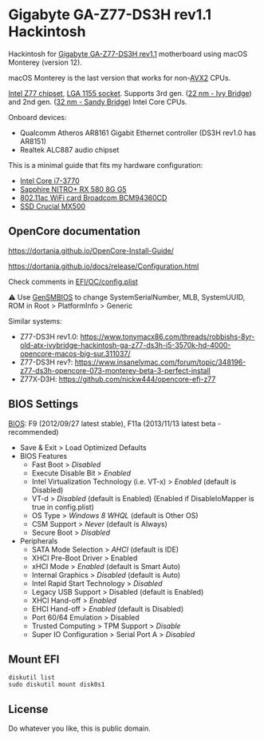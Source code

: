 # Gigabyte GA-Z77-DS3H rev1.1 Hackintosh

Hackintosh for [Gigabyte GA-Z77-DS3H rev1.1](https://www.gigabyte.com/Motherboard/GA-Z77-DS3H-rev-11#ov) motherboard using macOS Monterey (version 12).

macOS Monterey is the last version that works for non-[AVX2](https://en.wikipedia.org/wiki/Advanced_Vector_Extensions#Advanced_Vector_Extensions_2) CPUs.

[Intel Z77 chipset](https://ark.intel.com/content/www/us/en/ark/products/64024/intel-z77-express-chipset.html), [LGA 1155 socket](https://en.wikipedia.org/wiki/LGA_1155).
Supports 3rd gen. ([22 nm - Ivy Bridge](<https://en.wikipedia.org/wiki/Ivy_Bridge_(microarchitecture)>)) and 2nd gen. ([32 nm - Sandy Bridge](https://en.wikipedia.org/wiki/Sandy_Bridge)) Intel Core CPUs.

Onboard devices:

- Qualcomm Atheros AR8161 Gigabit Ethernet controller (DS3H rev1.0 has AR8151)
- Realtek ALC887 audio chipset

This is a minimal guide that fits my hardware configuration:

- [Intel Core i7-3770](https://ark.intel.com/content/www/us/en/ark/products/65719/intel-core-i73770-processor-8m-cache-up-to-3-90-ghz.html)
- [Sapphire NITRO+ RX 580 8G G5](https://www.sapphiretech.com/en/consumer/nitro-rx-580-8g-g5)
- [802.11ac WiFi card Broadcom BCM94360CD](https://github.com/tkrotoff/Gigabyte-GA-Z77-DS3H-rev1.1-Hackintosh/issues/10)
- [SSD Crucial MX500](https://www.crucial.com/ssd/mx500/ct2000mx500ssd1)

## OpenCore documentation

https://dortania.github.io/OpenCore-Install-Guide/

https://dortania.github.io/docs/release/Configuration.html

Check comments in [EFI/OC/config.plist](EFI/OC/config.plist)

⚠️ Use [GenSMBIOS](https://github.com/corpnewt/GenSMBIOS) to change SystemSerialNumber, MLB, SystemUUID, ROM in Root > PlatformInfo > Generic

Similar systems:

- Z77-DS3H rev1.0: https://www.tonymacx86.com/threads/robbishs-8yr-old-atx-ivybridge-hackintosh-ga-z77-ds3h-i5-3570k-hd-4000-opencore-macos-big-sur.311037/
- Z77-DS3H rev?: https://www.insanelymac.com/forum/topic/348196-z77-ds3h-opencore-073-monterey-beta-3-perfect-install
- Z77X-D3H: https://github.com/nickw444/opencore-efi-z77

## BIOS Settings

[BIOS](https://www.gigabyte.com/Motherboard/GA-Z77-DS3H-rev-11/support#support-dl-bios): F9 (2012/09/27 latest stable), F11a (2013/11/13 latest beta - recommended)

- Save & Exit > Load Optimized Defaults
- BIOS Features
  - Fast Boot > _Disabled_
  - Execute Disable Bit > _Enabled_
  - Intel Virtualization Technology (i.e. VT-x) > _Enabled_ (default is Disabled)
  - VT-d > _Disabled_ (default is Enabled) (Enabled if DisableIoMapper is true in config.plist)
  - OS Type > _Windows 8 WHQL_ (default is Other OS)
  - CSM Support > _Never_ (default is Always)
  - Secure Boot > _Disabled_
- Peripherals
  - SATA Mode Selection > _AHCI_ (default is IDE)
  - XHCI Pre-Boot Driver > Enabled
  - xHCI Mode > _Enabled_ (default is Smart Auto)
  - Internal Graphics > _Disabled_ (default is Auto)
  - Intel Rapid Start Technology > _Disabled_
  - Legacy USB Support > Disabled (default is Enabled)
  - XHCI Hand-off > _Enabled_
  - EHCI Hand-off > _Enabled_ (default is Disabled)
  - Port 60/64 Emulation > Disabled
  - Trusted Computing > TPM Support > _Disable_
  - Super IO Configuration > Serial Port A > _Disabled_

## Mount EFI

```
diskutil list
sudo diskutil mount disk0s1
```

## License

Do whatever you like, this is public domain.
